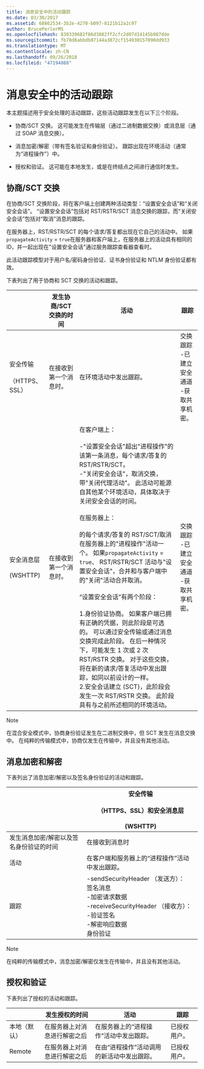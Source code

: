 ```yaml
---
title: 消息安全中的活动跟踪
ms.date: 03/30/2017
ms.assetid: 68862534-3b2e-4270-b097-8121b12a2c97
author: BrucePerlerMS
ms.openlocfilehash: 830339682f86d3882ff2cfc2d07d14145b987dde
ms.sourcegitcommit: fb78d8abbdb87144a3872cf154930157090dd933
ms.translationtype: MT
ms.contentlocale: zh-CN
ms.lasthandoff: 09/26/2018
ms.locfileid: "47194088"
---
```

# <a name="activity-tracing-in-message-security"></a>消息安全中的活动跟踪
本主题描述用于安全处理的活动跟踪，这些活动跟踪发生在以下三个阶段。  
  
-   协商/SCT 交换。 这可能发生在传输层（通过二进制数据交换）或消息层（通过 SOAP 消息交换）。  
  
-   消息加密/解密（带有签名验证和身份验证）。 跟踪出现在环境活动（通常为“进程操作”）中。  
  
-   授权和验证。 这可能在本地发生，或是在终结点之间进行通信时发生。  
  
## <a name="negotiationsct-exchange"></a>协商/SCT 交换  
 在协商/SCT 交换阶段，将在客户端上创建两种活动类型：“设置安全会话”和“关闭安全会话”。 “设置安全会话”包括对 RST/RSTR/SCT 消息交换的跟踪，而“关闭安全会话”包括对“取消”消息的跟踪。  
  
 在服务器上，RST/RSTR/SCT 的每个请求/答复都出现在它自己的活动中。 如果`propagateActivity` = `true`在服务器和客户端上，在服务器上的活动具有相同的 ID，并一起出现在"设置安全会话"通过服务跟踪查看器查看时。  
  
 此活动跟踪模型对于用户名/密码身份验证、证书身份验证和 NTLM 身份验证都有效。  
  
 下表列出了用于协商和 SCT 交换的活动和跟踪。  
  
||发生协商/SCT 交换的时间|活动|跟踪|  
|-|-------------------------------------------------|----------------|------------|  
|安全传输<br /><br /> （HTTPS、SSL）|在接收到第一个消息时。|在环境活动中发出跟踪。|交换跟踪<br />-已建立安全通道<br />-获取共享机密。|  
|安全消息层<br /><br /> (WSHTTP)|在接收到第一个消息时。|在客户端上：<br /><br /> -"设置安全会话"超出"进程操作"的该第一条消息，每个请求/答复的 RST/RSTR/SCT。<br />-"关闭安全会话"，取消交换，带"关闭代理活动"。 此活动可能源自其他某个环境活动，具体取决于关闭安全会话的时间。<br /><br /> 在服务器上：<br /><br /> 的每个请求/答复的 RST/SCT/取消在服务器上的"进程操作"活动一个。 如果`propagateActivity` = `true`、 RST/RSTR/SCT 活动与"设置安全会话"，合并和与客户端中的"关闭"活动合并取消。<br /><br /> “设置安全会话”有两个阶段：<br /><br /> 1.身份验证协商。 如果客户端已拥有正确的凭据，则此阶段是可选的。 可以通过安全传输或通过消息交换完成此阶段。 在后一种情况下，可能发生 1 次或 2 次 RST/RSTR 交换。 对于这些交换，将在新的请求/答复活动中发出跟踪，如同以前设计的一样。<br />2.安全会话建立 (SCT)，此阶段会发生一次 RST/RSTR 交换。 此阶段具有与之前所述相同的环境活动。|交换跟踪<br />-已建立安全通道<br />-获取共享机密。|  
  
> [!NOTE]
>  在混合安全模式中，协商身份验证发生在二进制交换中，但 SCT 发生在消息交换中。 在纯粹的传输模式中，协商仅发生在传输中，并且没有其他活动。  
  
## <a name="message-encryption-and-decryption"></a>消息加密和解密  
 下表列出了消息加密/解密以及签名身份验证的活动和跟踪。  
  
||安全传输<br /><br /> （HTTPS、SSL）和安全消息层<br /><br /> (WSHTTP)|  
|-|---------------------------------------------------------------------------------|  
|发生消息加密/解密以及签名身份验证的时间|在接收到消息时|  
|活动|在客户端和服务器上的“进程操作”活动中发出跟踪。|  
|跟踪|-sendSecurityHeader （发送方）：<br />签名消息<br />-加密请求数据<br />-receiveSecurityHeader （接收方）：<br />-验证签名<br />-解密响应数据<br />身份验证|  
  
> [!NOTE]
>  在纯粹的传输模式中，消息加密/解密仅发生在传输中，并且没有其他活动。  
  
## <a name="authorization-and-verification"></a>授权和验证  
 下表列出了授权的活动和跟踪。  
  
||发生授权的时间|活动|跟踪|  
|-|-------------------------------------|----------------|------------|  
|本地（默认）|在服务器上对消息进行解密之后|在服务器上的“进程操作”活动中发出跟踪。|已授权用户。|  
|Remote|在服务器上对消息进行解密之后|在由“进程操作”活动调用的新活动中发出跟踪。|已授权用户。|
